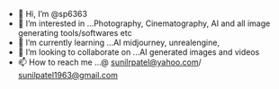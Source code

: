 - 👋 Hi, I’m @sp6363
- 👀 I’m interested in ...Photography, Cinematography, AI and all image generating tools/softwares etc
- 🌱 I’m currently learning ...AI midjourney, unrealengine, 
- 💞️ I’m looking to collaborate on ...AI generated images and videos
- 📫 How to reach me ...@ sunilrpatel@yahoo.com/ sunilpatel1963@gmail.com

<!---
sp6363/sp6363 is a ✨ special ✨ repository because its `README.md` (this file) appears on your GitHub profile.
You can click the Preview link to take a look at your changes.
--->
